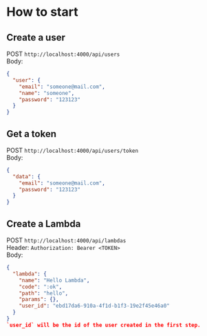 # How to start 
## Create a user
POST `http://localhost:4000/api/users`\
Body:
```json
{
  "user": {
    "email": "someone@mail.com",
    "name": "someone",
    "password": "123123"
  }
}
```

## Get a token
POST `http://localhost:4000/api/users/token`\
Body:
```json
{
  "data": {
    "email": "someone@mail.com",
    "password": "123123"
  }
}
```
## Create a Lambda
POST `http://localhost:4000/api/lambdas`\
Header: `Authorization: Bearer <TOKEN>`\
Body:
```json
{
  "lambda": {
    "name": "Hello Lambda",
    "code": ":ok",
    "path": "hello",
    "params": {},
    "user_id": "ebd17da6-910a-4f1d-b1f3-19e2f45e46a0"
  }
}
`user_id` will be the id of the user created in the first step.
```